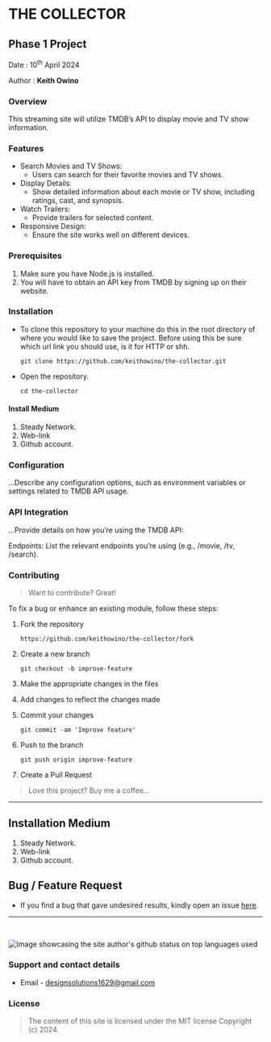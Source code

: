 # THE COLLECTOR

## Phase 1 Project

Date : 10<sup>th</sup> April 2024

Author : **Keith Owino**

### Overview

This streaming site will utilize TMDB’s API to display movie and TV show information.

### Features

* Search Movies and TV Shows: 
  * Users can search for their favorite movies and TV shows.
* Display Details: 
  * Show detailed information about each movie or TV show, including ratings, cast, and synopsis.
* Watch Trailers: 
  * Provide trailers for selected content.
* Responsive Design: 
  * Ensure the site works well on different devices.

### Prerequisites

<!-- ...Specify any prerequisites or dependencies needed to run your project. For instance: -->

1. Make sure you have Node.js is installed.
2. You will have to obtain an API key from TMDB by signing up on
their website.

### Installation

- To clone this repository to your machine do this in the root directory of where you would like to save the project. Before using this be sure which url link you should use, is it for HTTP or shh.

    ```
    git clone https://github.com/keithowino/the-collector.git
    ```

- Open the repository.

    ```
    cd the-collector
    ```

#### Install Medium

1. Steady Network.
2. Web-link
3. Github account.

### Configuration

...Describe any configuration options, such as environment variables or settings related to TMDB API usage.

### API Integration

...Provide details on how you’re using the TMDB API:

Endpoints: List the relevant endpoints you’re using (e.g., /movie, /tv, /search).

### Contributing

> Want to contribute? Great!

To fix a bug or enhance an existing module, follow these steps:

1. Fork the repository

    ```
    https://github.com/keithowino/the-collector/fork
    ```
2. Create a new branch

    ```
    git checkout -b improve-feature
    ```
3. Make the appropriate changes in the files
4. Add changes to reflect the changes made
5. Commit your changes

    ```
    git commit -am 'Improve feature'
    ```
6. Push to the branch

    ```
    git push origin improve-feature
    ```
7. Create a Pull Request 

>Love this project? Buy me a coffee...
---

## Installation Medium
1. Steady Network.
2. Web-link
3. Github account.

## Bug / Feature Request

- If you find a bug that gave undesired results, kindly open an issue [here](https://github.com/keithowino/sa-01-w1-code-challenge/issues/new).

---
<br>

<p><img align="center" src="https://github-readme-stats.vercel.app/api/top-langs?username=keithowino&show_icons=true&locale=en&layout=compact" alt="Image showcasing the site author's github status on top languages used" /></p>

### Support and contact details

- Email - designsolutions1629@gmail.com 

### License

>The content of this site is licensed under the MIT license
Copyright (c) 2024.